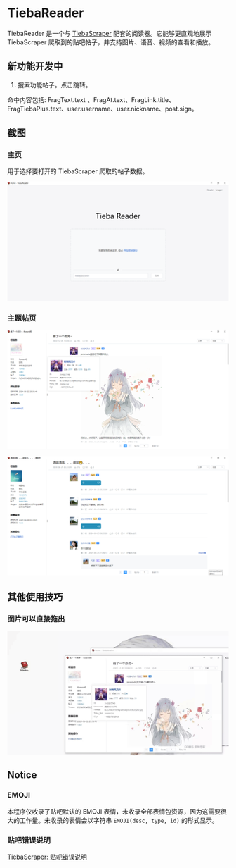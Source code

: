 # TiebaReader

TiebaReader 是一个与 [TiebaScraper](https://github.com/Sorceresssis/TiebaScraper) 配套的阅读器。它能够更直观地展示 TiebaScraper 爬取到的贴吧帖子，并支持图片、语音、视频的查看和播放。

## 新功能开发中

1. 搜索功能帖子。点击跳转。

命中内容包括: FragText.text 、FragAt.text、FragLink.title、FragTiebaPlus.text、user.username、user.nickname、post.sign。

## 截图

### 主页

用于选择要打开的 TiebaScraper 爬取的帖子数据。

![1719343788943](./screenshots/1719343788943.png)

### 主题帖页

![1719343898274](./screenshots/1719343898274.png)

![1719344105897](./screenshots/1719344105897.png)

## 其他使用技巧

### 图片可以直接拖出

![1719349291397](./screenshots/1719349291397.gif)

## Notice

### EMOJI

本程序仅收录了贴吧默认的 EMOJI 表情，未收录全部表情包资源，因为这需要很大的工作量。未收录的表情会以字符串 `EMOJI(desc, type, id)` 的形式显示。

### 贴吧错误说明

[TiebaScraper: 贴吧错误说明](https://github.com/Sorceresssis/TiebaScraper/blob/main/docs/tieba_error_desc.md)
